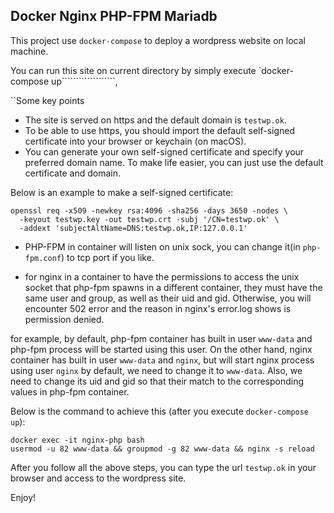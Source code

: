 ## Docker Nginx PHP-FPM Mariadb

This project use ``docker-compose`` to deploy a wordpress website on local machine.

You can run this site on current directory by simply execute `docker-compose
up```````````````````,

``Some key points

- The site is served on https and the default domain is ``testwp.ok``.
- To be able to use https, you should import the default self-signed certificate
    into your browser or keychain (on macOS).
- You can generate your own self-signed certificate and specify your preferred
    domain name. To make life easier, you can just use the default certificate and
    domain.

Below is an example to make a self-signed certificate:
```
openssl req -x509 -newkey rsa:4096 -sha256 -days 3650 -nodes \
  -keyout testwp.key -out testwp.crt -subj '/CN=testwp.ok' \
  -addext 'subjectAltName=DNS:testwp.ok,IP:127.0.0.1'
```

- PHP-FPM in container will listen on unix sock, you can change it(in
    `php-fpm.conf`) to tcp port if you like.

- for nginx in a container to have the permissions to access the unix socket
    that php-fpm spawns in a different container, they must have the same user
    and group, as well as their uid and gid. Otherwise, you will encounter 502
    error and the reason in nginx's error.log shows is permission denied.

for example, by default, php-fpm container has built in user ``www-data`` and
php-fpm process will be started using this user. On the other hand, nginx
container has built in user `www-data` and `nginx`, but will start nginx process
using user `nginx` by default, we need to change it to `www-data`. Also, we
need to change its uid and gid so that their match to the corresponding values
in php-fpm container.

Below is the command to achieve this (after you execute `docker-compose up`):

```
docker exec -it nginx-php bash
usermod -u 82 www-data && groupmod -g 82 www-data && nginx -s reload
```
After you follow all the above steps, you can type the url `testwp.ok` in your browser
and access to the wordpress site. 


Enjoy!
